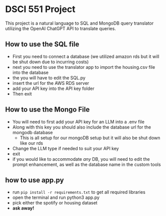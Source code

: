 # DSCI 551 Project

This project is a natural language to SQL and MongoDB query translator utilizing the OpenAI ChatGPT API to translate queries.

## How to use the SQL file  
- First you need to connect a database (we utilized amazon rds but it will be shut down due to incurring costs)
- next you need to use the translator app to import the housing.csv file into the database
- the you will have to edit the SQL.py 
- insert the url for the AWS RDS server
- add your API key into the API key folder
- Then exit


## How to use the Mongo File
- You will need to first add your API key for an LLM into a .env file 
- Along with this key you should also include the database url for the mongodb database
    - This is all setup for our mongoDB setup but it will also be shut down like our rds
- Change the LLM type if needed to suit your API key
- exit
- if you would like to accommodate *any* DB, you will need to edit the prompt enhancement, as well as the database name in the custom tools 


## how to use app.py
- run `pip install -r requirements.txt` to get all required libraries
- open the terminal and run python3 app.py
- pick either the spotify or housing dataset
- **ask away!**
